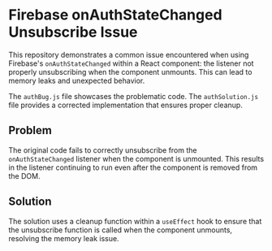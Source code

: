 # Firebase onAuthStateChanged Unsubscribe Issue

This repository demonstrates a common issue encountered when using Firebase's `onAuthStateChanged` within a React component: the listener not properly unsubscribing when the component unmounts. This can lead to memory leaks and unexpected behavior.

The `authBug.js` file showcases the problematic code.  The `authSolution.js` file provides a corrected implementation that ensures proper cleanup.

## Problem
The original code fails to correctly unsubscribe from the `onAuthStateChanged` listener when the component is unmounted. This results in the listener continuing to run even after the component is removed from the DOM.

## Solution
The solution uses a cleanup function within a `useEffect` hook to ensure that the unsubscribe function is called when the component unmounts, resolving the memory leak issue.